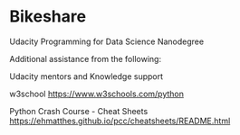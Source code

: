 # Bikeshare
Udacity Programming for Data Science Nanodegree

Additional assistance from the following:

Udacity mentors and Knowledge support

w3school
https://www.w3schools.com/python

Python Crash Course - Cheat Sheets
https://ehmatthes.github.io/pcc/cheatsheets/README.html



